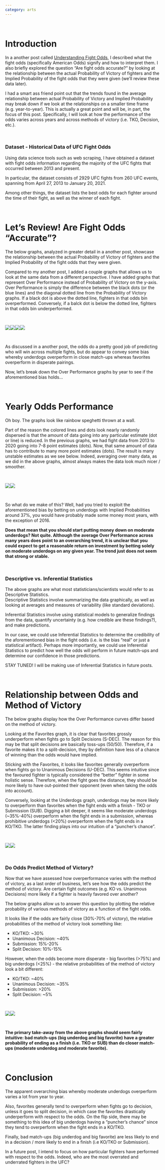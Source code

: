 ```yaml
---
category: arts
---
```


<br>

Introduction
============

In a another post called [Understanding Fight
Odds](https://aggression-to-the-mean.github.io/AttM/for-the-people/arts/2021/02/01/Understanding-Fight-Odds.html),
I described what the fight odds (specifically American Odds) signify and
how to interpret them. I also briefly explored the question “Are fight
odds accurate?” by looking at the relationship between the actual
Probability of Victory of fighters and the Implied Probability of the
fight odds that they were given (we’ll review these data later).

I had a smart ass friend point out that the trends found in the average
relationship between actual Probability of Victory and Implied
Probability may break down if we look at the relationships on a smaller
time frame (e.g. year-to-year). This is actually a great point and will
be, in part, the focus of this post. Specifically, I will look at how
the performance of the odds varies across years and across methods of
victory (i.e. TKO, Decision, etc.).

<br>

### Dataset - Historical Data of UFC Fight Odds

Using data science tools such as web scraping, I have obtained a dataset
with fight odds information regarding the majority of the UFC fights
that occurred between 2013 and present.

In particular, the dataset consists of 2929 UFC fights from 260 UFC
events, spanning from April 27, 2013 to January 20, 2021.

Among other things, the dataset lists the best odds for each fighter
around the time of their fight, as well as the winner of each fight.

<br>

Let’s Review! Are Fight Odds “Accurate”?
========================================

The below graphs, analyzed in greater detail in a another post, showcase
the relationship between the actual Probability of Victory of fighters
and the Implied Probability of the fight odds that they were given.

Compared to my another post, I added a couple graphs that allows us to
look at the same data from a different perspective. I have added graphs
that represent Over Performance instead of Probability of Victory on the
y-axis. Over Performance is simply the difference between the black dots
(or the blue lines) and the diagonal dotted line from the Probability of
Victory graphs. If a black dot is above the dotted line, fighters in
that odds bin overperformed. Conversely, if a balck dot is below the
dotted line, fighters in that odds bin underperformed.

<br>

![](/AttM/rmd_images/2021-02-01-how_accurate_are_fight_odds/unnamed-chunk-3-1.png)![](/AttM/rmd_images/2021-02-01-how_accurate_are_fight_odds/unnamed-chunk-3-2.png)![](/AttM/rmd_images/2021-02-01-how_accurate_are_fight_odds/unnamed-chunk-3-3.png)![](/AttM/rmd_images/2021-02-01-how_accurate_are_fight_odds/unnamed-chunk-3-4.png)

<br>

As discussed in a another post, the odds do a pretty good job of
predicting who will win across multiple fights, but do appear to convey
some bias whereby underdogs overperform in close match-ups whereas
favorites overperform in disperate pairings.

Now, let’s break down the Over Performance graphs by year to see if the
aforementioned bias holds…

<br>

Yearly Odds Performance
=======================

Oh boy. The graphs look like rainbow speghetti thrown at a wall.

Part of the reason the colored lines and dots look nearly randomly
dispersed is that the amount of data going into any particular estimate
(dot or line) is reduced. In the previous graphs, we had fight data from
2013 to 2020 going into 7-8 point estimates (dots). Now, that same
amount of data has to contribute to many more point estimates (dots).
The result is many unstable estimates as we see below. Indeed, averaging
over many data, as we did in the above graphs, almost always makes the
data look much nicer / smoother.

<br>

![](/AttM/rmd_images/2021-02-01-how_accurate_are_fight_odds/unnamed-chunk-4-1.png)![](/AttM/rmd_images/2021-02-01-how_accurate_are_fight_odds/unnamed-chunk-4-2.png)

<br>

So what do we make of this? Well, had you tried to exploit the
aforementioned bias by betting on underdogs with Implied Probabilities
around 37%, you would have probably made some money most years, with the
exception of 2016.

**Does that mean that you should start putting money down on moderate
underdogs? Not quite. Although the average Over Performance across many
years does point to an overarching trend, it is unclear that you could
expect to get a reasonable return on investment by betting solely on
moderate underdogs on any given year. The trend just does not seem that
strong or stable.**

<br>

### Descriptive vs. Inferential Statistics

The above graphs are what most statisticians/scientists would refer to
as Descriptive Statistics.  
Descriptive Statistics involve summarizing the data graphically, as well
as looking at averages and measures of variability (like standard
deviations).

Inferential Statistics involve using statistical models to generalize
findings from the data, quantify uncertainty (e.g. how credible are
these findings?), and make predictions.

In our case, we could use Inferential Statistics to determine the
credibility of the aforementioned bias in the fight odds (i.e. is the
bias “real” or just a statistical artifact). Perhaps more importantly,
we could use Inferential Statistics to predict how well the odds will
perform in future match-ups and determine our confidence in those
predictions.

STAY TUNED! I will be making use of Inferential Statistics in future
posts.

<br>

Relationship between Odds and Method of Victory
===============================================

The below graphs display how the Over Performance curves differ based on
the method of victory.

Looking at the Favorites graph, it is clear that favorites grossly
underperform when fights go to Split Decisions (S-DEC). The reason for
this may be that split decisions are basically toss-ups (50/50).
Therefore, if a favorite makes it to a split-decision, they by
definition have less of a chance of winning than the odds would have
implied.

Sticking with the Favorites, it looks like favorites generally
overperform when fights go to Unanimous Decisions (U-DEC). This seems
intuitive since the favoured fighter is typically considered the
“better” fighter in some holistic sense. Therefore, when the fight goes
the distance, they should be more likely to have out-pointed their
opponent (even when taking the odds into account).

Conversely, looking at the Underdogs graph, underdogs may be more likely
to overperform than favorites when the fight ends with a finish - TKO or
Submission (SUB). Digging a bit deeper, it seems like moderate underdogs
(~35%-40%) overperform when the fight ends in a submission, whereas
prohibitive underdogs (&lt;20%) overperform when the fight ends in a
KO/TKO. The latter finding plays into our intuition of a “puncher’s
chance”.

<br>

![](/AttM/rmd_images/2021-02-01-how_accurate_are_fight_odds/unnamed-chunk-5-1.png)![](/AttM/rmd_images/2021-02-01-how_accurate_are_fight_odds/unnamed-chunk-5-2.png)

<br>

### Do Odds Predict Method of Victory?

Now that we have assessed how overperformance varies with the method of
victory, as a last order of business, let’s see how the odds predict the
method of victory. Are certain fight outcomes (e.g. KO vs. Unanimous
Decisions) more likely if a fighter is heavily favored over another?

The below graphs allow us to answer this question by plotting the
relative probability of various methods of victory as a function of the
fight odds.

It looks like if the odds are fairly close (30%-70% of victory), the
relative probabilities of the method of victory look something like:  
- KO/TKO: ~30%  
- Unanimous Decision: ~40%  
- Submission: 15%-20%  
- Split Decision: 10%-15%

However, when the odds become more disperate - big favorites (&gt;75%)
and big underdogs (&lt;25%) - the relative probabilities of the method
of victory look a bit different:  
- KO/TKO: ~40%  
- Unanimous Decision: ~35%  
- Submission: &gt;20%  
- Split Decision: ~5%

<br>

![](/AttM/rmd_images/2021-02-01-how_accurate_are_fight_odds/unnamed-chunk-6-1.png)![](/AttM/rmd_images/2021-02-01-how_accurate_are_fight_odds/unnamed-chunk-6-2.png)

<br>

**The primary take-away from the above graphs should seem fairly
intuitive: bad match-ups (big underdog and big favorite) have a greater
probability of ending as a finish (i.e. TKO or SUB) than do closer
match-ups (moderate underdog and moderate favorite).**

<br>

Conclusion
==========

The apparent overarching bias whereby moderate underdogs overperform
varies a lot from year to year.

Also, favorites generally tend to overperform when fights go to
decision, unless it goes to split decision, in which case the favorites
drastically underperform with respect to the odds. On the flip side,
there may be something to this idea of big underdogs having a “puncher’s
chance” since they tend to overperform when the fight ends in a KO/TKO.

Finally, bad match-ups (big underdog and big favorite) are less likely
to end in a decision / more likely to end in a finish (i.e KO/TKO or
Submission).

In a future post, I intend to focus on how particular fighters have
performed with respect to the odds. Indeed, who are the most overrated
and underrated fighters in the UFC?
